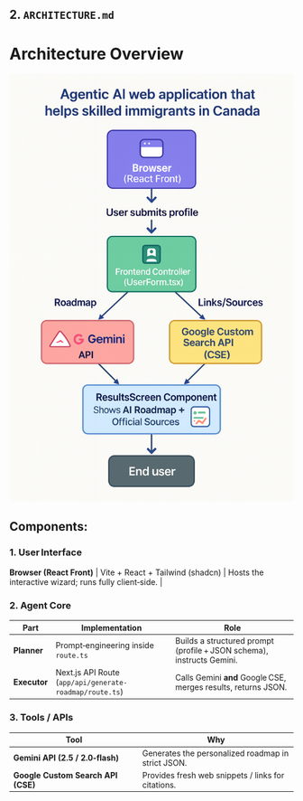 ## 2. `ARCHITECTURE.md`

# Architecture Overview
![Agentic‑AI Architecture](images/ARCHITECTURE.png)

## Components:


### 1. **User Interface**
 **Browser (React Front)** | Vite + React + Tailwind (shadcn) | Hosts the interactive wizard; runs fully client‑side. |

### 2. **Agent Core**
| Part | Implementation | Role |
|------|----------------|------|
| **Planner** | Prompt‑engineering inside `route.ts` | Builds a structured prompt (profile + JSON schema), instructs Gemini. |
| **Executor** | Next.js API Route (`app/api/generate-roadmap/route.ts`) | Calls Gemini **and** Google CSE, merges results, returns JSON. |

### 3. **Tools / APIs**
| Tool | Why |
|------|-----|
| **Gemini API (2.5 / 2.0‑flash)** | Generates the personalized roadmap in strict JSON. |
| **Google Custom Search API (CSE)** | Provides fresh web snippets / links for citations. |
